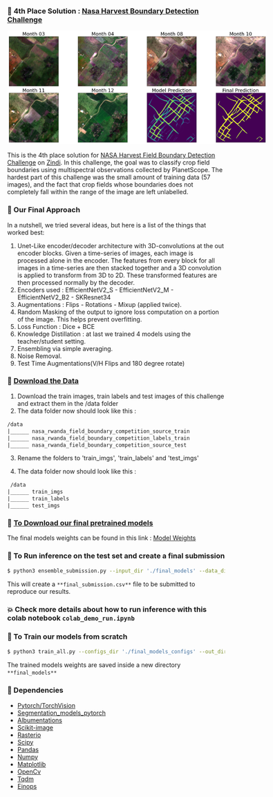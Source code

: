 ### :rocket: **4th Place Solution** : [Nasa Harvest Boundary Detection Challenge](https://zindi.africa/competitions/nasa-harvest-field-boundary-detection-challenge)
<img
  src="/media/plot_visual.png"
  alt=""
  title="Model Output"
  style="display: inline-block; margin: 0 auto; max-width: 600px">
  
This is the 4th place solution for [NASA Harvest Field Boundary Detection Challenge](https://zindi.africa/competitions/nasa-harvest-field-boundary-detection-challenge) on [Zindi](https://zindi.africa).
In this challenge, the goal was to classify crop field boundaries using multispectral observations collected by PlanetScope. 
The hardest part of this challenge was the small amount of training data (57 images), and the fact that crop fields whose boundaries does not completely fall within the range of the image are left unlabelled.

### :rocket: Our Final Approach 
In a nutshell, we tried several ideas, but here is a list of the things that worked best:
 1. Unet-Like encoder/decoder architecture with 3D-convolutions at the out encoder blocks. Given a time-series of images, each image is processed alone in the encoder. The features from every block for all images in a time-series are then stacked together and a 3D convolution is applied to transform from 3D to 2D. These transformed features are then processed normally by the decoder.
 2. Encoders used : EfficientNetV2_S - EfficientNetV2_M - EfficientNetV2_B2 - SKResnet34
 3. Augmentations : Flips - Rotations - Mixup (applied twice).
 4. Random Masking of the output to ignore loss computation on a portion of the image. This helps prevent overfitting.
 5. Loss Function : Dice + BCE
 6. Knowledge Distillation : at last we trained 4 models using the teacher/student setting.
 7. Ensembling via simple averaging.
 8. Noise Removal.
 9. Test Time Augmentations(V/H Flips and 180 degree rotate)

### :rocket: [Download the Data](https://mlhub.earth/data/nasa_rwanda_field_boundary_competition)
 1. Download the train images, train labels and test images of this challenge and extract them in the /data folder
 2. The data folder now should look like this :
``` 
/data 
|______ nasa_rwanda_field_boundary_competition_source_train
|______ nasa_rwanda_field_boundary_competition_labels_train
|______ nasa_rwanda_field_boundary_competition_source_test
````
 3. Rename the folders to 'train_imgs', 'train_labels' and 'test_imgs'
 
 4. The data folder now should look like this : 
```
 /data
|______ train_imgs
|______ train_labels
|______ test_imgs
```
          
### :rocket: [To Download our final pretrained models](https://drive.google.com/drive/folders/16fM7JuLNvbqeJGeNf4o2y_Fyo0KV1wD0?usp=sharing)
The final models weights can be found in this link : [Model Weights](https://drive.google.com/drive/folders/16fM7JuLNvbqeJGeNf4o2y_Fyo0KV1wD0?usp=sharing)
### :rocket: To Run inference on the test set and create a final submission
```bash 
$ python3 ensemble_submission.py --input_dir './final_models' --data_dir './data'
```
This will create a `**final_submission.csv**` file to be submitted to reproduce our results.

### :boom: Check more details about how to run inference with this colab notebook `colab_demo_run.ipynb`
### :rocket: To Train our models from scratch
```bash 
$ python3 train_all.py --configs_dir './final_models_configs' --out_dir './final_models' --data_dir './data' --folds_path './folds.csv'
```
The trained models weights are saved inside a new directory `**final_models**`

### :rocket: Dependencies
* [Pytorch/TorchVision](https://github.com/pytorch/pytorch)
* [Segmentation_models_pytorch](https://github.com/qubvel/segmentation_models.pytorch)
* [Albumentations](https://albumentations.ai/docs/getting_started/installation/)
* [Scikit-image](https://github.com/scikit-image/scikit-image)
* [Rasterio](https://github.com/rasterio/rasterio)
* [Scipy](https://github.com/scipy/scipy)
* [Pandas](https://github.com/pandas-dev/pandas)
* [Numpy](https://github.com/numpy/numpy)
* [Matplotlib](https://github.com/matplotlib/matplotlib)
* [OpenCv](https://github.com/opencv/opencv-python)
* [Tqdm](https://github.com/tqdm/tqdm)
* [Einops](https://github.com/arogozhnikov/einops)
